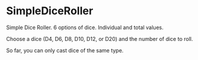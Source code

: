 # SimpleDiceRoller
Simple Dice Roller. 6 options of dice. Individual and total values.

Choose a dice (D4, D6, D8, D10, D12, or D20) and the number of dice to roll.

So far, you can only cast dice of the same type.
